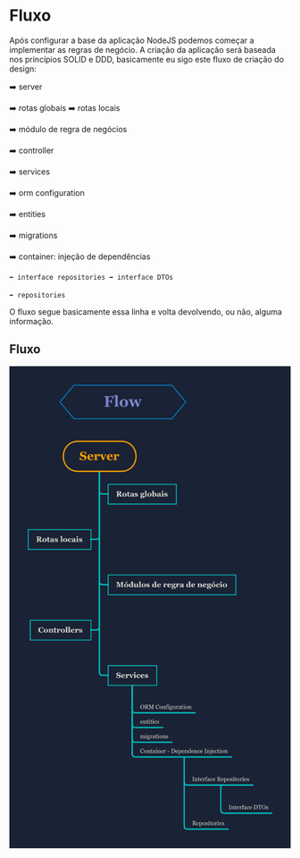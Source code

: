 # Fluxo

Após configurar a base da aplicação NodeJS podemos começar a implementar as regras de negócio. A criação da aplicação será baseada nos princípios SOLID e DDD, basicamente eu sigo este fluxo de criação do design:

➡️ server

➡️ rotas globais ➡️ rotas locais

➡️ módulo de regra de negócios

➡️ controller

➡️ services

  ➡️ orm configuration

  ➡️ entities

  ➡️ migrations

  ➡️ container: injeção de dependências

    ➡️ interface repositories ➡️ interface DTOs
    
    ➡️ repositories

O fluxo segue basicamente essa linha e volta devolvendo, ou não, alguma informação.

## Fluxo

<img src="https://github.com/MGustav0/tutoriando/blob/master/01_-_Back-end/Images/Flow_Background.png" width="640" heigth="360" />

